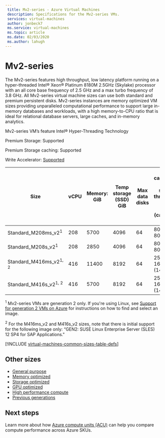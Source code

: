 ```yaml
---
 title: Mv2-series - Azure Virtual Machines
 description: Specifications for the Mv2-series VMs.
 services: virtual-machines
 author: jonbeck7
 ms.service: virtual-machines
 ms.topic: article
 ms.date: 02/03/2020
 ms.author: lahugh
---
```


# Mv2-series

The Mv2-series features high throughput, low latency platform running on a hyper-threaded Intel® Xeon® Platinum 8180M 2.5GHz (Skylake) processor with an all core base frequency of 2.5 GHz and a max turbo frequency of 3.8 GHz. All Mv2-series virtual machine sizes can use both standard and premium persistent disks. Mv2-series instances are memory optimized VM sizes providing unparalleled computational performance to support large in-memory databases and workloads, with a high memory-to-CPU ratio that is ideal for relational database servers, large caches, and in-memory analytics.

Mv2-series VM’s feature Intel® Hyper-Threading Technology

Premium Storage: Supported

Premium Storage caching: Supported

Write Accelerator: [Supported](https://docs.microsoft.com/azure/virtual-machines/windows/how-to-enable-write-accelerator)

|Size | vCPU | Memory: GiB | Temp storage (SSD) GiB | Max data disks | Max cached and temp storage throughput: IOPS / MBps (cache size in GiB) | Max uncached disk throughput: IOPS / MBps | Max NICs / Expected network bandwidth (Mbps) |
|---|---|---|---|---|---|---|---|
| Standard_M208ms_v2<sup>1</sup> | 208 | 5700 | 4096 | 64 | 80000 / 800 (7040) | 40000 / 1000 | 8 / 16000 |
| Standard_M208s_v2<sup>1</sup> | 208 | 2850 | 4096 | 64 | 80000 / 800 (7040) | 40000 / 1000 | 8 / 16000 |
| Standard_M416ms_v2<sup>1, 2</sup> | 416 | 11400 | 8192 | 64 | 250000 / 1600 (14080) | 80000 / 2000 | 8 / 32000 |
| Standard_M416s_v2<sup>1, 2</sup> | 416 | 5700 | 8192 | 64 | 250000 / 1600 (14080) | 80000 / 2000 | 8 / 32000 |

<sup>1</sup> Mv2-series VMs are generation 2 only. If you're using Linux, see [Support for generation 2 VMs on Azure](../articles/virtual-machines/linux/generation-2.md) for instructions on how to find and select an image.

<sup>2</sup> For the M416ms_v2 and M416s_v2 sizes, note that there is initial support for the following image only: “GEN2: SUSE Linux Enterprise Server (SLES) 12 SP4 for SAP Applications."

[!INCLUDE [virtual-machines-common-sizes-table-defs](../../includes/virtual-machines-common-sizes-table-defs.md)]

## Other sizes

- [General purpose](sizes-general.md)
- [Memory optimized](sizes-memory.md)
- [Storage optimized](sizes-storage.md)
- [GPU optimized](sizes-gpu.md)
- [High performance compute](sizes-hpc.md)
- [Previous generations](sizes-previous-gen.md)

## Next steps

Learn more about how [Azure compute units (ACU)](acu.md) can help you compare compute performance across Azure SKUs.